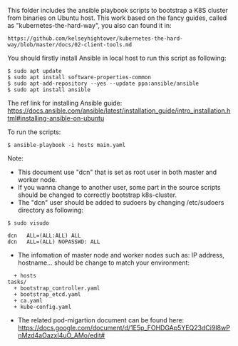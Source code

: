 This folder includes the ansible playbook scripts to bootstrap a K8S cluster from binaries on Ubuntu host.
This work based on the fancy guides, called as "kubernetes-the-hard-way", you also can found it in:
```
https://github.com/kelseyhightower/kubernetes-the-hard-way/blob/master/docs/02-client-tools.md
```
You should firstly install Ansible in local host to run this script as following:
```
$ sudo apt update
$ sudo apt install software-properties-common
$ sudo apt-add-repository --yes --update ppa:ansible/ansible
$ sudo apt install ansible
```
The ref link for installing Ansible guide: https://docs.ansible.com/ansible/latest/installation_guide/intro_installation.html#installing-ansible-on-ubuntu

To run the scripts:
```
$ ansible-playbook -i hosts main.yaml
```
Note:
- This document use "dcn" that is set as root user in both master and worker node.
- If you wanna change to another user, some part in the source scripts should be changed to correctly bootstrap k8s-cluster.
- The "dcn" user should be added to sudoers by changing /etc/sudoers directory as following:
```
$ sudo visudo
```
```
dcn   ALL=(ALL:ALL) ALL
dcn   ALL=(ALL) NOPASSWD: ALL
```
- The infomation of master node and worker nodes such as: IP address, hostname... should be change to match your environment:
```
  + hosts
tasks/
  + bootstrap_controller.yaml
  + bootstrap_etcd.yaml
  + ca.yaml
  + kube-config.yaml
```
- The related pod-migartion document can be found here: https://docs.google.com/document/d/1E5p_FOHDGAp5YEQ23dCi9I8wPnMzd4aOazxI4uO_AMo/edit#
  
 
